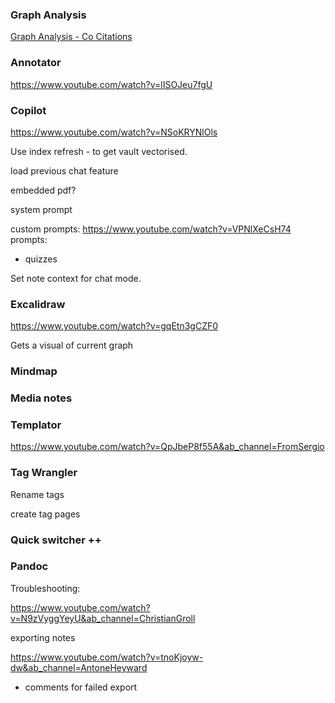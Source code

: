 ### Graph Analysis

[Graph Analysis - Co Citations](https://www.youtube.com/watch?v=rK6JVDrGERA)

### Annotator

https://www.youtube.com/watch?v=lISOJeu7fgU

### Copilot

https://www.youtube.com/watch?v=NSoKRYNlOls

Use index refresh - to get vault vectorised.

load previous chat feature

embedded pdf?

system prompt 

custom prompts: https://www.youtube.com/watch?v=VPNlXeCsH74
prompts:
- quizzes

Set note context for chat mode.


### Excalidraw

https://www.youtube.com/watch?v=gqEtn3gCZF0

Gets a visual of current graph

### Mindmap

### Media notes



### Templator

https://www.youtube.com/watch?v=QpJbeP8f55A&ab_channel=FromSergio

### Tag Wrangler

Rename tags

create tag pages

### Quick switcher ++

### Pandoc 

Troubleshooting:


https://www.youtube.com/watch?v=N9zVyggYeyU&ab_channel=ChristianGroll

exporting notes

https://www.youtube.com/watch?v=tnoKjoyw-dw&ab_channel=AntoneHeyward
- comments for failed export


